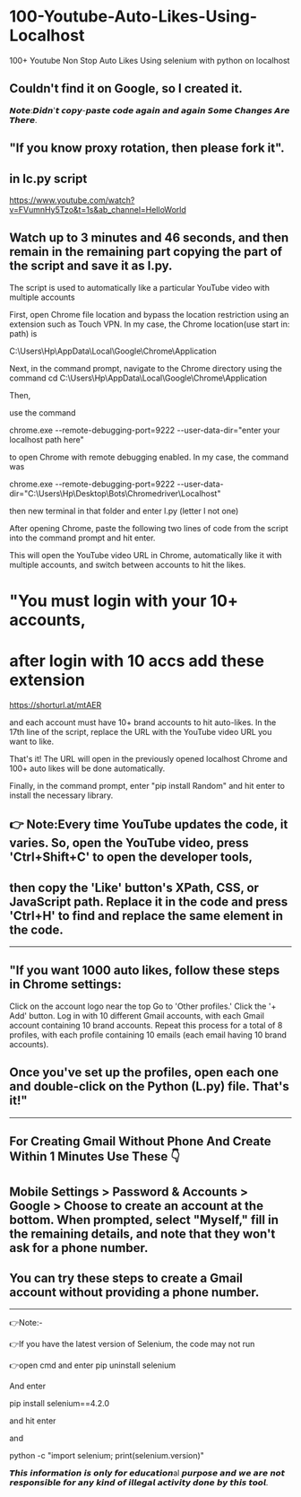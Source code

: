 # 100-Youtube-Auto-Likes-Using-Localhost

100+ Youtube Non Stop Auto Likes Using selenium with python on localhost

## Couldn't find it on Google, so I created it.

𝙉𝙤𝙩𝙚:𝘿𝙞𝙙𝙣'𝙩 𝙘𝙤𝙥𝙮-𝙥𝙖𝙨𝙩𝙚 𝙘𝙤𝙙𝙚 𝙖𝙜𝙖𝙞𝙣 𝙖𝙣𝙙 𝙖𝙜𝙖𝙞𝙣 𝙎𝙤𝙢𝙚 𝘾𝙝𝙖𝙣𝙜𝙚𝙨 𝘼𝙧𝙚 𝙏𝙝𝙚𝙧𝙚.

## "If you know proxy rotation, then please fork it".

## in lc.py script

https://www.youtube.com/watch?v=FVumnHy5Tzo&t=1s&ab_channel=HelloWorld

## Watch up to 3 minutes and 46 seconds, and then remain in the remaining part copying the part of the script and save it as l.py. 

The script is used to automatically like a particular YouTube video with multiple accounts

First, open Chrome file location and bypass the location restriction using an extension such as Touch VPN. In my case, the Chrome location(use start in: path)  is

C:\Users\Hp\AppData\Local\Google\Chrome\Application

Next, in the command prompt, navigate to the Chrome directory using the command cd C:\Users\Hp\AppData\Local\Google\Chrome\Application

Then, 

use the command

chrome.exe --remote-debugging-port=9222 --user-data-dir="enter your localhost path here" 
  
to open Chrome with remote debugging enabled. In my case, the command was
  
chrome.exe --remote-debugging-port=9222 --user-data-dir="C:\Users\Hp\Desktop\Bots\Chromedriver\Localhost" 

then new terminal in that folder and enter l.py (letter l not one)

After opening Chrome, paste the following two lines of code from the script into the command prompt and hit enter. 

This will open the YouTube video URL in Chrome, automatically like it with multiple accounts, and switch between accounts to hit the likes.

# "You must login with your 10+ accounts,

# after login with 10 accs add these extension
https://shorturl.at/mtAER

and each account must have 10+ brand accounts to hit auto-likes. In the 17th line of the script, replace the URL with the YouTube video URL you want to like.

That's it! The URL will open in the previously opened localhost Chrome and 100+ auto likes will be done automatically.

Finally, in the command prompt, enter "pip install Random" and hit enter to install the necessary library.

## 👉 Note:Every time YouTube updates the code, it varies. So, open the YouTube video, press 'Ctrl+Shift+C' to open the developer tools,

## then copy the 'Like' button's XPath, CSS, or JavaScript path. Replace it in the code and press 'Ctrl+H' to find and replace the same element in the code.

--------------------------------------------------------------------------------------------------------------------

## "If you want 1000 auto likes, follow these steps in Chrome settings:

Click on the account logo near the top
Go to 'Other profiles.'
Click the '+ Add' button.
Log in with 10 different Gmail accounts, with each Gmail account containing 10 brand accounts.
Repeat this process for a total of 8 profiles, with each profile containing 10 emails (each email having 10 brand accounts).

## Once you've set up the profiles, open each one and double-click on the Python (L.py) file. That's it!"

-----------------------------------------------------------------------------------------------------------------------

## For Creating Gmail Without Phone And Create Within 1 Minutes Use These 👇

## Mobile Settings > Password & Accounts > Google > Choose to create an account at the bottom. When prompted, select "Myself," fill in the remaining details, and note that they won't ask for a phone number.

## You can try these steps to create a Gmail account without providing a phone number.

-------------------------------------------------------------------------------------------------------------------------

👉Note:-

👉If you have the latest version of Selenium, the code may not run

👉open cmd and enter pip uninstall selenium

And enter

pip install selenium==4.2.0

and hit enter

and

python -c "import selenium; print(selenium.version)"

𝙏𝙝𝙞𝙨 𝙞𝙣𝙛𝙤𝙧𝙢𝙖𝙩𝙞𝙤𝙣 𝙞𝙨 𝙤𝙣𝙡𝙮 𝙛𝙤𝙧 𝙚𝙙𝙪𝙘𝙖𝙩𝙞𝙤𝙣al 𝙥𝙪𝙧𝙥𝙤𝙨𝙚 𝙖𝙣𝙙 𝙬𝙚 𝙖𝙧𝙚 𝙣𝙤𝙩 𝙧𝙚𝙨𝙥𝙤𝙣𝙨𝙞𝙗𝙡𝙚 𝙛𝙤𝙧 𝙖𝙣𝙮 𝙠𝙞𝙣𝙙 𝙤𝙛 𝙞𝙡𝙡𝙚𝙜𝙖𝙡 𝙖𝙘𝙩𝙞𝙫𝙞𝙩𝙮 𝙙𝙤𝙣𝙚 𝙗𝙮 𝙩𝙝𝙞𝙨 𝙩𝙤𝙤𝙡.
